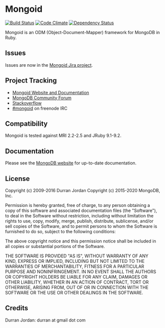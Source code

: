 # Mongoid
[![Build Status](https://travis-ci.org/mongodb/mongoid.svg?branch=master)](https://travis-ci.org/mongodb/mongoid)
[![Code Climate](https://codeclimate.com/github/mongodb/mongoid.svg)](https://codeclimate.com/github/mongodb/mongoid)
[![Dependency Status](https://www.versioneye.com/ruby/mongoid/4.0.0/badge.svg)](https://www.versioneye.com/ruby/mongoid/4.0.0)

Mongoid is an ODM (Object-Document-Mapper) framework for MongoDB in Ruby.

Issues
------

Issues are now in the [Mongoid Jira project](https://jira.mongodb.org/browse/MONGOID/).

Project Tracking
----------------

* [Mongoid Website and Documentation](http://mongoid.org)
* [MongoDB Community Forum](http://community.mongodb.com)
* [Stackoverflow](http://stackoverflow.com/questions/tagged/mongoid)
* [#mongoid](http://webchat.freenode.net/?channels=mongoid) on freenode IRC

Compatibility
-------------

Mongoid is tested against MRI 2.2-2.5 and JRuby 9.1-9.2.

Documentation
-------------

Please see the [MongoDB website](http://docs.mongodb.org/ecosystem/tutorial/ruby-mongoid-tutorial/#ruby-mongoid-tutorial) for up-to-date documentation.

License
-------

Copyright (c) 2009-2016 Durran Jordan
Copyright (c) 2015-2020 MongoDB, Inc.

Permission is hereby granted, free of charge, to any person obtaining
a copy of this software and associated documentation files (the
"Software"), to deal in the Software without restriction, including
without limitation the rights to use, copy, modify, merge, publish,
distribute, sublicense, and/or sell copies of the Software, and to
permit persons to whom the Software is furnished to do so, subject to
the following conditions:

The above copyright notice and this permission notice shall be
included in all copies or substantial portions of the Software.

THE SOFTWARE IS PROVIDED "AS IS", WITHOUT WARRANTY OF ANY KIND,
EXPRESS OR IMPLIED, INCLUDING BUT NOT LIMITED TO THE WARRANTIES OF
MERCHANTABILITY, FITNESS FOR A PARTICULAR PURPOSE AND
NONINFRINGEMENT. IN NO EVENT SHALL THE AUTHORS OR COPYRIGHT HOLDERS BE
LIABLE FOR ANY CLAIM, DAMAGES OR OTHER LIABILITY, WHETHER IN AN ACTION
OF CONTRACT, TORT OR OTHERWISE, ARISING FROM, OUT OF OR IN CONNECTION
WITH THE SOFTWARE OR THE USE OR OTHER DEALINGS IN THE SOFTWARE.

Credits
-------

Durran Jordan: durran at gmail dot com
